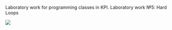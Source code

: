 Laboratory work for programming classes in KPI. Laboratory work №5: Hard Loops

![](https://user-images.githubusercontent.com/54308737/67838021-12292d80-faf9-11e9-82a3-35f1b6bd13a0.png)
